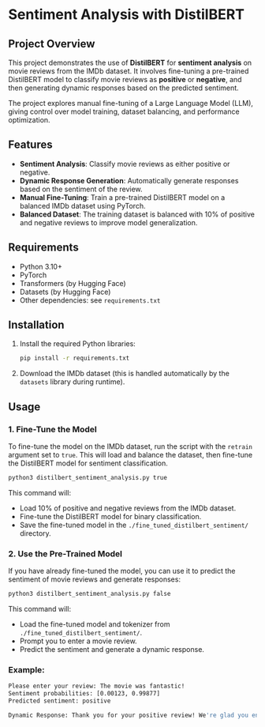# Sentiment Analysis with DistilBERT

## Project Overview

This project demonstrates the use of **DistilBERT** for **sentiment analysis** on movie reviews from the IMDb dataset. It involves fine-tuning a pre-trained DistilBERT model to classify movie reviews as **positive** or **negative**, and then generating dynamic responses based on the predicted sentiment.

The project explores manual fine-tuning of a Large Language Model (LLM), giving control over model training, dataset balancing, and performance optimization.

## Features

- **Sentiment Analysis**: Classify movie reviews as either positive or negative.
- **Dynamic Response Generation**: Automatically generate responses based on the sentiment of the review.
- **Manual Fine-Tuning**: Train a pre-trained DistilBERT model on a balanced IMDb dataset using PyTorch.
- **Balanced Dataset**: The training dataset is balanced with 10% of positive and negative reviews to improve model generalization.

## Requirements

- Python 3.10+
- PyTorch
- Transformers (by Hugging Face)
- Datasets (by Hugging Face)
- Other dependencies: see `requirements.txt`

## Installation

1. Install the required Python libraries:
   ```bash
   pip install -r requirements.txt
   ```

3. Download the IMDb dataset (this is handled automatically by the `datasets` library during runtime).

## Usage

### 1. Fine-Tune the Model

To fine-tune the model on the IMDb dataset, run the script with the `retrain` argument set to `true`. This will load and balance the dataset, then fine-tune the DistilBERT model for sentiment classification.

```bash
python3 distilbert_sentiment_analysis.py true
```

This command will:
- Load 10% of positive and negative reviews from the IMDb dataset.
- Fine-tune the DistilBERT model for binary classification.
- Save the fine-tuned model in the `./fine_tuned_distilbert_sentiment/` directory.

### 2. Use the Pre-Trained Model

If you have already fine-tuned the model, you can use it to predict the sentiment of movie reviews and generate responses:

```bash
python3 distilbert_sentiment_analysis.py false
```

This command will:
- Load the fine-tuned model and tokenizer from `./fine_tuned_distilbert_sentiment/`.
- Prompt you to enter a movie review.
- Predict the sentiment and generate a dynamic response.

### Example:

```bash
Please enter your review: The movie was fantastic!
Sentiment probabilities: [0.00123, 0.99877]
Predicted sentiment: positive

Dynamic Response: Thank you for your positive review! We're glad you enjoyed the movie: 'The movie was fantastic!'
```
